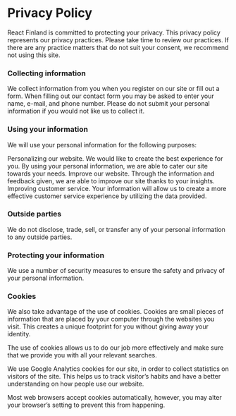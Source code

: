 # Privacy Policy
React Finland is committed to protecting your privacy. This privacy policy represents our privacy practices. Please take time to review our practices. If there are any practice matters that do not suit your consent, we recommend not using this site.

 

### Collecting information

We collect information from you when you register on our site or fill out a form. When filling out our contact form you may be asked to enter your name, e-mail, and phone number. Please do not submit your personal information if you would not like us to collect it.

 

### Using your information

We will use your personal information for the following purposes:

Personalizing our website. We would like to create the best experience for you. By using your personal information, we are able to cater our site towards your needs.
Improve our website. Through the information and feedback given, we are able to improve our site thanks to your insights.
Improving customer service. Your information will allow us to create a more effective customer service experience by utilizing the data provided.
 

###  Outside parties

We do not disclose, trade, sell, or transfer any of your personal information to any outside parties.

 
### Protecting your information

We use a number of security measures to ensure the safety and privacy of your personal information.

 

### Cookies

We also take advantage of the use of cookies. Cookies are small pieces of information that are placed by your computer through the websites you visit. This creates a unique footprint for you without giving away your identity.

The use of cookies allows us to do our job more effectively and make sure that we provide you with all your relevant searches.

We use Google Analytics cookies for our site, in order to collect statistics on visitors of the site. This helps us to track visitor’s habits and have a better understanding on how people use our website.

Most web browsers accept cookies automatically, however, you may alter your browser’s setting to prevent this from happening.
